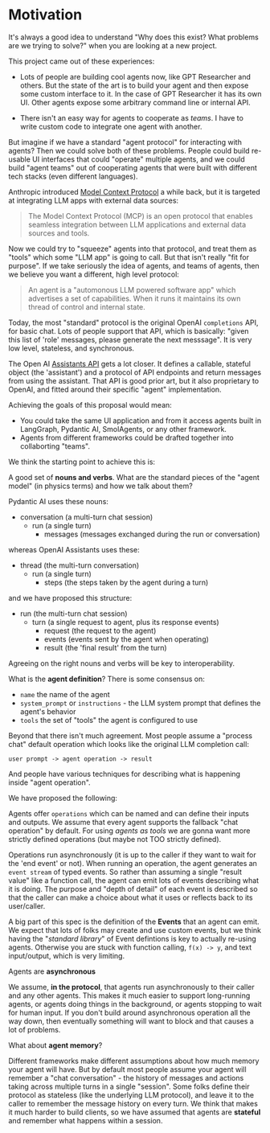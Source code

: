 # Motivation

It's always a good idea to understand "Why does this exist? What problems are we trying to solve?" when you are looking at a new project.

This project came out of these experiences:

- Lots of people are building cool agents now, like GPT Researcher and others. But the state of the art is to build your agent and then expose some custom interface to it. In the case of GPT Researcher it has its own UI. Other agents expose some arbitrary command line or internal API.

- There isn't an easy way for agents to cooperate as _teams_. I have to write custom code to integrate one agent with another.

But imagine if we have a standard "agent protocol" for interacting with agents? Then we could solve both of these problems. People could build re-usable UI interfaces that could "operate" multiple agents, and we could build "agent teams" out of cooperating agents that were built with different tech stacks (even different languages).

Anthropic introduced [Model Context Protocol](https://github.com/modelcontextprotocol) a while back, but it is targeted at integrating LLM apps with external data sources:

> The Model Context Protocol (MCP) is an open protocol that enables seamless integration between LLM applications and external data sources and tools. 

Now we could try to "squeeze" agents into that protocol, and treat them as "tools" which some "LLM app" is going to call. But that isn't really "fit for purpose". If we take seriously the idea of agents, and teams of agents, then we believe you want a different, high level protocol:

> An agent is a "automonous LLM powered software app" which advertises a set of capabilities. When it runs it maintains its own thread of control and internal state.

Today, the most "standard" protocol is the original OpenAI `completions` API, for basic chat. Lots of people support that API, which is basically: "given this list of 'role' messages, please generate the next messsage". It is very low level, stateless, and synchronous.

The Open AI [Assistants API](https://platform.openai.com/docs/api-reference/assistants) gets a lot closer. It defines a callable, stateful object (the 'assistant') and a protocol of API endpoints and return messages from using the assistant. That API is good prior art, but it also proprietary to OpenAI, and fitted around their specific "agent" implementation.

Achieving the goals of this proposal would mean:

- You could take the same UI application and from it access agents built in LangGraph, Pydantic AI, SmolAgents, or any other framework.
- Agents from different frameworks could be drafted together into collaborting "teams".

We think the starting point to achieve this is:

A good set of **nouns and verbs**. What are the standard pieces of the "agent model" (in physics terms) and how we talk about them? 

Pydantic AI uses these nouns:
- conversation (a multi-turn chat session)
  - run (a single turn)
    - messages (messages exchanged during the run or conversation)

whereas OpenAI Assistants uses these:
- thread (the multi-turn conversation)
  - run (a single turn)
     - steps (the steps taken by the agent during a turn)

and we have proposed this structure:
- run (the multi-turn chat session)
   - turn (a single request to agent, plus its response events)
      - request (the request to the agent)
      - events (events sent by the agent when operating)
      - result (the 'final result' from the turn)

Agreeing on the right nouns and verbs will be key to interoperability.

What is the **agent definition**? There is some consensus on:

- `name` the name of the agent
- `system_prompt` or `instructions` - the LLM system prompt that defines the agent's behavior
- `tools` the set of "tools" the agent is configured to use

Beyond that there isn't much agreement. Most people assume a "process chat" default operation
which looks like the original LLM completion call:

    user prompt -> agent operation -> result

And people have various techniques for describing what is happening inside "agent operation".

We have proposed the following:

Agents offer `operations` which can be named and can define their inputs and outputs. We assume
that every agent supports the fallback "chat operation" by default. For using _agents as tools_ we are
gonna want more strictly defined operations (but maybe not TOO strictly defined).

Operations run asynchronously (it is up to the caller if they want to wait for the 'end event' or not). 
When running an operation, the agent generates an `event stream` of typed events. So rather than
assuming a single "result value" like a function call, the agent can emit lots of events describing
what it is doing. The purpose and "depth of detail" of each event is described so that the 
caller can make a choice about what it uses or reflects back to its user/caller.

A big part of this spec is the definition of the **Events** that an agent can emit. We expect that
lots of folks may create and use custom events, but we think having the "_standard library_" of Event defintions
is key to actually re-using agents. Otherwise you are stuck with function calling, `f(x) -> y`, and
text input/output, which is very limiting.

Agents are **asynchronous**

We assume, **in the protocol**, that agents run asynchronously to their caller and any other agents. This makes it much easier
to support long-running agents, or agents doing things in the background, or agents stopping to wait for human input. If you don't build around asynchronous operation all the way down, then eventually something will want to block and that causes a lot of problems.

What about **agent memory**?

Different frameworks make different assumptions about how much memory your agent will have. But by default most
people assume your agent will remember a "chat conversation" - the history of messages and actions taking across
multiple turns in a single "session". Some folks define their protocol as stateless (like the underlying LLM
protocol), and leave it to the caller to remember the message history on every turn. We think that makes it 
much harder to build clients, so we have assumed that agents are **stateful** and remember what happens within
a session. 

